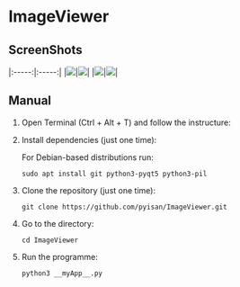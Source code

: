 # ImageViewer

## ScreenShots
|:-----:|:-----:|
|![](./screenshots/imG1.png)|![](./screenshots/imG2.png)|
|![](./screenshots/imG3.png)|![](./screenshots/imG4.png)|


## Manual

1. Open Terminal (Ctrl + Alt + T) and follow the instructure:

2. Install dependencies (just one time):

    For Debian-based distributions run:

    `sudo apt install git python3-pyqt5 python3-pil`

3. Clone the repository (just one time):

    `git clone https://github.com/pyisan/ImageViewer.git`

4. Go to the directory:

    `cd ImageViewer`

5. Run the programme:

    `python3 __myApp__.py`


